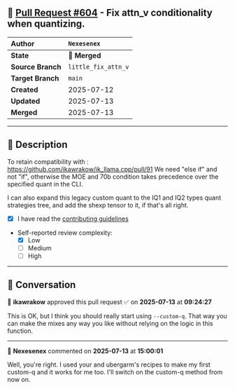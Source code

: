## 🔀 [Pull Request #604](https://github.com/ikawrakow/ik_llama.cpp/pull/604) - Fix attn_v conditionality when quantizing.

| **Author** | `Nexesenex` |
| :--- | :--- |
| **State** | 🔀 **Merged** |
| **Source Branch** | `little_fix_attn_v` |
| **Target Branch** | `main` |
| **Created** | 2025-07-12 |
| **Updated** | 2025-07-13 |
| **Merged** | 2025-07-13 |

---

## 📄 Description

To retain compatibility with : https://github.com/ikawrakow/ik_llama.cpp/pull/91 We need "else if" and not "if", otherwise the MOE and 70b condition takes precedence over the specified quant in the CLI.

I can also expand this legacy custom quant to the IQ1 and IQ2 types quant strategies tree, and add the shexp tensor to it, if that's all right.

- [x] I have read the [contributing guidelines](https://github.com/ggerganov/llama.cpp/blob/master/CONTRIBUTING.md)
- Self-reported review complexity:
  - [x] Low
  - [ ] Medium
  - [ ] High

---

## 💬 Conversation

👤 **ikawrakow** approved this pull request ✅ on **2025-07-13** at **09:24:27**

This is OK, but I think you should really start using `--custom-q`. That way you can make the mixes any way you like without relying on the logic in this function.

---

👤 **Nexesenex** commented on **2025-07-13** at **15:00:01**

Well, you're right.
I used your and ubergarm's recipes to make my first custom-q and it works for me too.
I'll switch on the custom-q method from now on.